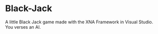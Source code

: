 # Black-Jack
A little Black Jack game made with the XNA Framework in Visual Studio. You verses an AI.
